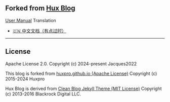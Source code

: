 Forked from [Hux Blog](https://huangxuan.me)
---
[User Manual](_doc/Manual.md)
Translation
- [🇨🇳  中文文档（有点过时）](https://github.com/Huxpro/huxpro.github.io/blob/master/_doc/README.zh.md)

---

License
-------

Apache License 2.0.
Copyright (c) 2024-present Jacques2022

This blog is forked from [huxpro.github.io (Apache License)](https://github.com/huxpro/huxpro.github.io/)
Copyright (c) 2015-2024 Huxpro

Hux Blog is derived from [Clean Blog Jekyll Theme (MIT License)](https://github.com/BlackrockDigital/startbootstrap-clean-blog-jekyll/)
Copyright (c) 2013-2016 Blackrock Digital LLC.
